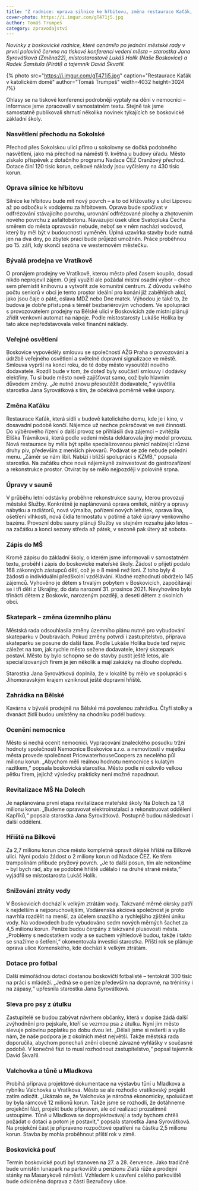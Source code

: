 ```yaml
---
title: "Z radnice: oprava silnice ke hřbitovu, změna restaurace Kaťák, zápis do MŠ, ocenění nemocnice a termín pouti"
cover-photo: https://i.imgur.com/gT471j5.jpg
author: Tomáš Trumpeš
category: zpravodajství
---
```


*Novinky z boskovické radnice, které oznámilo po jednání městské rady v první polovině června na tiskové konferenci vedení města – starostka Jana Syrovátková (Změna22), místostarostové Lukáš Holík (Naše Boskovice) a Radek Šamšula (Piráti) a tajemník David Škvařil.*

{% photo src="https://i.imgur.com/gT471j5.jpg" caption="Restaurace Kaťák v katolickém domě" author="Tomáš Trumpeš" width=4032 height=3024 /%}

Ohlasy se na tiskové konferenci podrobněji vyptaly na dění v nemocnici – informace jsme zpracovali v samostatném textu. Stejně tak jsme samostatně publikovali shrnutí několika novinek týkajících se boskovické základní školy.

### Nasvětlení přechodu na Sokolské

Přechod přes Sokolskou ulici přímo u sokolovny se dočká podobného nasvětlení, jako má přechod na náměstí 9. května u budovy úřadu. Město získalo příspěvek z dotačního programu Nadace ČEZ Oranžový přechod. Dotace činí 120 tisíc korun, celkové náklady jsou vyčísleny na 430 tisíc korun.

### Oprava silnice ke hřbitovu

Silnice ke hřbitovu bude mít nový povrch – a to od křižovatky s ulicí Lipovou až po odbočku k vodojemu za hřbitovem. Oprava bude spočívat v odfrézování stávajícího povrchu, urovnání odfrézované plochy a zhotovením nového povrchu z asfaltobetonu. Navazující úsek ulice Svatopluka Čecha směrem do města opravován nebude, neboť se v něm nachází vodovod, který by měl být v budoucnosti vyměněn. Úplná uzavírka stavby bude nutná jen na dva dny, po zbytek prací bude průjezd umožněn. Práce proběhnou po 15. září, kdy skončí sezóna ve westernovém městečku.

### Bývalá prodejna ve Vratíkově

O pronájem prodejny ve Vratíkově, kterou město před časem koupilo, dosud nikdo neprojevil zájem. O její využití ale požádal místní osadní výbor – chce sem přemístit knihovnu a vytvořit zde komunitní centrum. Z důvodu velkého počtu seniorů v obci je tento prostor ideální pro konání již zaběhlých akcí, jako jsou čaje o páté, oslava MDŽ nebo Dne matek. Výhodou je také to, že budova je dobře přístupná s téměř bezbariérovým vchodem. Ve spolupráci s provozovatelem prodejny na Bělské ulici v Boskovicích zde místní plánují zřídit venkovní automat na nápoje. Podle místostarosty Lukáše Holíka by tato akce nepředstavovala velké finanční náklady.

### Veřejné osvětlení

Boskovice vypověděly smlouvu se společností AŽG Praha o provozování a údržbě veřejného osvětlení a světelné dopravní signalizace ve městě. Smlouva vyprší na konci roku, do té doby město vysoutěží nového dodavatele. Rozdíl bude v tom, že doteď byly součástí smlouvy i dodávky elektřiny. Tu si bude město nově zajišťovat samo, což bylo hlavním důvodem změny. „Je nutné znovu přesoutěžit dodavatele,“ vysvětlila starostka Jana Syrovátková s tím, že očekává poměrně velké úspory.

### Změna Kaťáku

Restaurace Kaťák, která sídlí v budově katolického domu, kde je i kino, v dosavadní podobě končí. Nájemce už nechce pokračovat ve své činnosti. Do výběrového řízení o další provoz se přihlásili dva zájemci – zvítězila Eliška Trávníková, která podle vedení města deklarovala jiný model provozu. Nová restaurace by měla být spíše specializovanou pivnicí nabízející různé druhy piv, především z menších pivovarů. Podávat se zde nebude polední menu. „Záměr se nám líbil. Nabízí i bližší spolupráci s KZMB,“ popsala starostka. Na začátku chce nová nájemkyně zainvestovat do gastrozařízení a rekonstrukce prostor. Otvírat by se mělo nejpozději v polovině srpna.

### Úpravy v sauně

V průběhu letní odstávky proběhne rekonstrukce sauny, kterou provozují městské Služby. Konkrétně je naplánovaná oprava omítek, nátěry a opravy nábytku a radiátorů, nová výmalba, pořízení nových lehátek, oprava lina, ošetření vlhkosti, nová čidla termostatu v potírně a také úpravy venkovního bazénu. Provozní dobu sauny plánují Služby ve stejném rozsahu jako letos – na začátku a konci sezony středa až pátek, v sezoně pak úterý až sobota. 

### Zápis do MŠ

Kromě zápisu do základní školy, o kterém jsme informovali v samostatném textu, proběhl i zápis do boskovické mateřské školy. Žádost o přijetí podalo 168 zákonných zástupců dětí, což je o 8 méně než loni. Z toho byly 4 žádosti o individuální předškolní vzdělávání. Kladné rozhodnutí obdrželo 145 zájemců. Vyhověno je dětem s trvalým pobytem v Boskovicích, započítávají se i tři děti z Ukrajiny, do data narození 31. prosince 2021. Nevyhověno bylo třinácti dětem z Boskovic, narozeným později, a deseti dětem z okolních obcí.

### Skatepark – změna územního plánu

Městská rada odsouhlasila změny územního plánu nutné pro vybudování skateparku v Doubravách. Pokud změny potvrdí i zastupitelstvo, příprava skateparku se posune do další fáze. Podle Lukáše Holíka bude teď nejvíc záležet na tom, jak rychle město sežene dodavatele, který skatepark postaví. Město by bylo schopno se do stavby pustit ještě letos, ale specializovaných firem je jen několik a mají zakázky na dlouho dopředu.

Starostka Jana Syrovátková doplnila, že v lokalitě by mělo ve spolupráci s Jihomoravským krajem vzniknout ještě dopravní hřiště.

### Zahrádka na Bělské

Kavárna v bývalé prodejně na Bělské má povolenou zahrádku. Čtyři stolky a dvanáct židlí budou umístěny na chodníku podél budovy.

### Ocenění nemocnice

Město si nechá ocenit nemocnici. Vypracování znaleckého posudku tržní hodnoty společnosti Nemocnice Boskovice s.r.o. a nemovitostí v majetku města provede společnost PricewaterhouseCoopers za necelého půl milionu korun. „Abychom měli reálnou hodnotu nemocnice s kulatým razítkem,“ popsala boskovická starostka. Město podle ní oslovilo velkou pětku firem, jejichž výsledky prakticky není možné napadnout.

### Revitalizace MŠ Na Dolech

Je naplánována první etapa revitalizace mateřské školy Na Dolech za 1,8 milionu korun. „Budeme opravovat elektroinstalaci a rekonstruovat oddělení Kapříků,“ popsala starostka Jana Syrovátková. Postupně budou následovat i další oddělení.

### Hřiště na Bílkově

Za 2,7 milionu korun chce město kompletně opravit dětské hřiště na Bílkově ulici. Nyní podalo žádost o 2 miliony korun od Nadace ČEZ. Ke třem trampolínám přibude pryžový povrch. „Je to další posun, tím ale nekončíme – byl bych rád, aby se podobné hřiště udělalo i na druhé straně města,“ vyjádřil se místostarosta Lukáš Holík.

### Snižování ztráty vody

V Boskovicích dochází k velkým ztrátám vody. Takzvané měrné okrsky patří k nejdelším a nejporuchovějším, Vodárenská akciová společnost je proto navrhla rozdělit na menší, za účelem snazšího a rychlejšího zjištění úniku vody. Na vodovodech bude vybudováno sedm nových měrných šachet za 4,5 milionu korun. Peníze budou čerpány z takzvané plusovosti města. „Problémy s nedostatkem vody a se suchem výhledově budou, takže i takto se snažíme o šetření,“ okomentovala investici starostka. Příští rok se plánuje oprava ulice Komenského, kde dochází k velkým ztrátám.

### Dotace pro fotbal

Další mimořádnou dotaci dostanou boskovičtí fotbalisté – tentokrát 300 tisíc na práci s mládeží. „Jedná se o peníze především na dopravné, na tréninky i na zápasy,“ upřesnila starostka Jana Syrovátková.

### Sleva pro psy z útulku

Zastupitelé se budou zabývat návrhem občanky, která v dopise žádá další zvýhodnění pro pejskaře, kteří se vezmou psa z útulku. Nyní jim město slevuje polovinu poplatku po dobu dvou let. „Dělali jsme si rešerši a vyšlo nám, že naše podpora je z okolních měst největší. Takže městská rada doporučila, abychom ponechali znění obecně závazné vyhlášky v současné podobě. V konečné fázi to musí rozhodnout zastupitelstvo,“ popsal tajemník David Škvařil.

### Valchovka a tůně u Mladkova

Probíhá příprava projektové dokumentace na výstavbu tůní u Mladkova a rybníku Valchovka u Vratíkova. Město se ale rozhodlo vratíkovský projekt zatím odložit. „Ukázalo se, že Valchovka je náročná ekonomicky, spoluúčast by byla rámcově 12 milionů korun. Takže jsme se rozhodli, že dotáhneme projekční fázi, projekt bude připraven, ale od realizaci prozatímně ustoupíme. Tůně u Mladkova se doprojektovávají a tady bychom chtěli požádat o dotaci a potom je postavit,“ popsala starostka Jana Syrovátková. Na projekční část je připraveno rozpočtové opatření na částku 2,5 milionu korun. Stavba by mohla proběhnout příští rok v zimě.

### Boskovická pouť

Termín boskovické pouti byl stanoven na 27. a 28. července. Jako tradičně bude umístěn lunapark na parkoviště u penzionu Zlatá růže a prodejní stánky na Masarykově náměstí. Vzhledem k uzavření celého parkoviště bude odkloněna doprava z části Bezručovy ulice.
